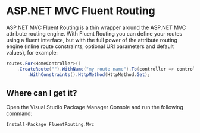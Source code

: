 # ASP.NET MVC Fluent Routing 

ASP.NET MVC Fluent Routing is a thin wrapper around the ASP.NET MVC attribute routing engine. With Fluent Routing you can define your routes using a fluent interface, but with the full power of the attribute routing engine (inline route constraints, optional URI parameters and default values), for example:

```csharp
routes.For<HomeController>()
    .CreateRoute("").WithName("my route name").To(controller => controller.Index())
        .WithConstraints().HttpMethod(HttpMethod.Get);
```

## Where can I get it?

Open the Visual Studio Package Manager Console and run the following command:

``
Install-Package FluentRouting.Mvc
``
